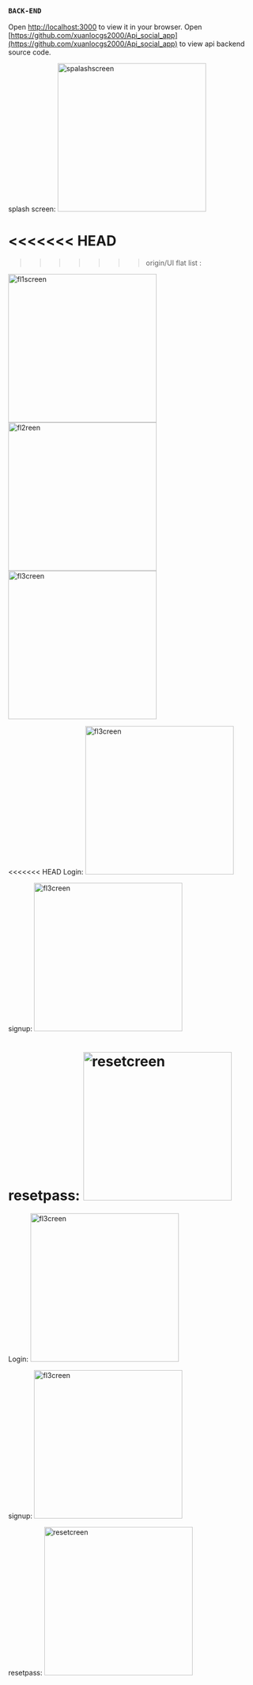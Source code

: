 ### `BACK-END`

Open [http://localhost:3000](http://localhost:3000) to view it in your browser.
Open [https://github.com/xuanlocgs2000/Api_social_app](https://github.com/xuanlocgs2000/Api_social_app) to view api backend source code.

splash screen:
<img src="https://github.com/xuanlocgs2000/foodReviewApp/blob/UI/src/assets/images/screenshot/splash.png" alt="spalashscreen" width="300"/>

<<<<<<< HEAD
=======

>>>>>>> origin/UI
flat list :
<img src="https://github.com/xuanlocgs2000/foodReviewApp/blob/UI/src/assets/images/screenshot/flat1.png" alt="fl1screen" width="300"/>
<img src="https://github.com/xuanlocgs2000/foodReviewApp/blob/UI/src/assets/images/screenshot/flat2.png" alt="fl2reen" width="300"/>
<img src="https://github.com/xuanlocgs2000/foodReviewApp/blob/UI/src/assets/images/screenshot/flat3.png" alt="fl3creen" width="300"/>

<<<<<<< HEAD
Login:
<img src="https://github.com/xuanlocgs2000/foodReviewApp/blob/UI/src/assets/images/screenshot/login.png" alt="fl3creen" width="300"/>

signup:
<img src="https://github.com/xuanlocgs2000/foodReviewApp/blob/UI/src/assets/images/screenshot/signup.png" alt="fl3creen" width="300"/>

resetpass:
<img src="https://github.com/xuanlocgs2000/foodReviewApp/blob/UI/src/assets/images/screenshot/resetpass.png" alt="resetcreen" width="300"/>
=======

Login:
<img src="https://github.com/xuanlocgs2000/foodReviewApp/blob/UI/src/assets/images/screenshot/login.png" alt="fl3creen" width="300"/>


signup:
<img src="https://github.com/xuanlocgs2000/foodReviewApp/blob/UI/src/assets/images/screenshot/signup.png" alt="fl3creen" width="300"/>


resetpass:
<img src="https://github.com/xuanlocgs2000/foodReviewApp/blob/UI/src/assets/images/screenshot/resetpass.png" alt="resetcreen" width="300"/>